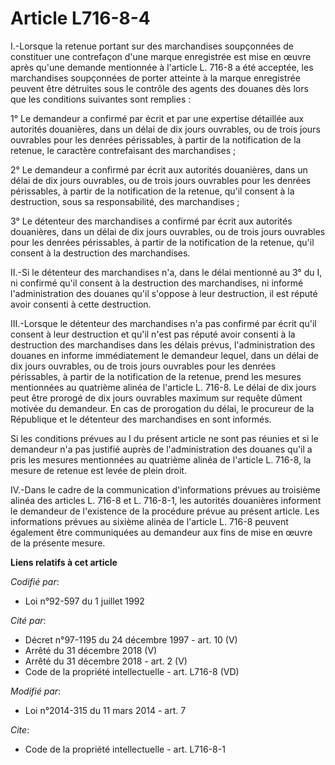 # Article L716-8-4

I.-Lorsque la retenue portant sur des marchandises soupçonnées de constituer une contrefaçon d'une marque enregistrée est
mise en œuvre après qu'une demande mentionnée à l'article L. 716-8 a été acceptée, les marchandises soupçonnées de porter
atteinte à la marque enregistrée peuvent être détruites sous le contrôle des agents des douanes dès lors que les conditions
suivantes sont remplies : 

1° Le demandeur a confirmé par écrit et par une expertise détaillée aux autorités douanières, dans un délai de dix jours
ouvrables, ou de trois jours ouvrables pour les denrées périssables, à partir de la notification de la retenue, le caractère
contrefaisant des marchandises ; 

2° Le demandeur a confirmé par écrit aux autorités douanières, dans un délai de dix jours ouvrables, ou de trois jours
ouvrables pour les denrées périssables, à partir de la notification de la retenue, qu'il consent à la destruction, sous sa
responsabilité, des marchandises ; 

3° Le détenteur des marchandises a confirmé par écrit aux autorités douanières, dans un délai de dix jours ouvrables, ou de
trois jours ouvrables pour les denrées périssables, à partir de la notification de la retenue, qu'il consent à la destruction
des marchandises. 

II.-Si le détenteur des marchandises n'a, dans le délai mentionné au 3° du I, ni confirmé qu'il consent à la destruction des
marchandises, ni informé l'administration des douanes qu'il s'oppose à leur destruction, il est réputé avoir consenti à cette
destruction. 

III.-Lorsque le détenteur des marchandises n'a pas confirmé par écrit qu'il consent à leur destruction et qu'il n'est pas
réputé avoir consenti à la destruction des marchandises dans les délais prévus, l'administration des douanes en informe
immédiatement le demandeur lequel, dans un délai de dix jours ouvrables, ou de trois jours ouvrables pour les denrées
périssables, à partir de la notification de la retenue, prend les mesures mentionnées au quatrième alinéa de l'article L.
716-8. Le délai de dix jours peut être prorogé de dix jours ouvrables maximum sur requête dûment motivée du demandeur. En cas
de prorogation du délai, le procureur de la République et le détenteur des marchandises en sont informés. 

Si les conditions prévues au I du présent article ne sont pas réunies et si le demandeur n'a pas justifié auprès de
l'administration des douanes qu'il a pris les mesures mentionnées au quatrième alinéa de l'article L. 716-8, la mesure de
retenue est levée de plein droit. 

IV.-Dans le cadre de la communication d'informations prévues au troisième alinéa des articles L. 716-8 et L. 716-8-1, les
autorités douanières informent le demandeur de l'existence de la procédure prévue au présent article. Les informations
prévues au sixième alinéa de l'article L. 716-8 peuvent également être communiquées au demandeur aux fins de mise en œuvre de
la présente mesure.

**Liens relatifs à cet article**

_Codifié par_:

  - Loi n°92-597 du 1 juillet 1992

_Cité par_:

  - Décret n°97-1195 du 24 décembre 1997 - art. 10 (V)
  - Arrêté du 31 décembre 2018 (V)
  - Arrêté du 31 décembre 2018 - art. 2 (V)
  - Code de la propriété intellectuelle - art. L716-8 (VD)

_Modifié par_:

  - Loi n°2014-315 du 11 mars 2014 - art. 7

_Cite_:

  - Code de la propriété intellectuelle - art. L716-8-1
